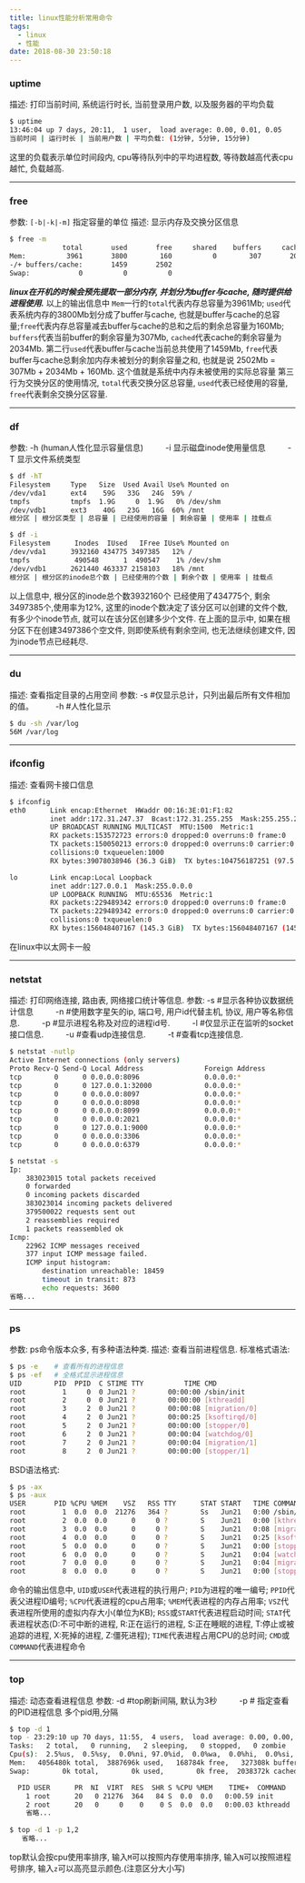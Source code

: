 ```yaml
---
title: linux性能分析常用命令
tags:
  - linux
  - 性能
date: 2018-08-30 23:50:18
---
```



### uptime
描述: 打印当前时间, 系统运行时长, 当前登录用户数, 以及服务器的平均负载
```bash
$ uptime
13:46:04 up 7 days, 20:11,  1 user,  load average: 0.00, 0.01, 0.05
当前时间 | 运行时长 | 当前用户数 | 平均负载: (1分钟, 5分钟, 15分钟)
```
这里的负载表示单位时间段内, cpu等待队列中的平均进程数, 等待数越高代表cpu越忙, 负载越高. 

-----------
### free 
参数: `[-b|-k|-m]` 指定容量的单位
描述: 显示内存及交换分区信息
```bash
$ free -m
             total       used       free     shared    buffers     cached
Mem:          3961       3800        160          0        307       2034
-/+ buffers/cache:       1459       2502
Swap:            0          0          0
```
***linux在开机的时候会预先提取一部分内存, 并划分为buffer与cache, 随时提供给进程使用.***
以上的输出信息中 `Mem`一行的`total`代表内存总容量为3961Mb; `used`代表系统内存的3800Mb划分成了buffer与cache, 也就是buffer与cache的总容量;`free`代表内存总容量减去buffer与cache的总和之后的剩余总容量为160Mb; `buffers`代表当前buffer的剩余容量为307Mb, `cached`代表cache的剩余容量为2034Mb.
第二行`used`代表buffer与cache当前总共使用了1459Mb, `free`代表buffer与cache总剩余加内存未被划分的剩余容量之和, 也就是说 2502Mb = 307Mb + 2034Mb + 160Mb. 这个值就是系统中内存未被使用的实际总容量
第三行为交换分区的使用情况, `total`代表交换分区总容量, `used`代表已经使用的容量, `free`代表剩余交换分区容量.

-----------
### df 
参数: -h (human人性化显示容量信息)
&ensp;&ensp;&ensp;&ensp;&ensp;-i 显示磁盘inode使用量信息
&ensp;&ensp;&ensp;&ensp;&ensp;-T 显示文件系统类型
```bash
$ df -hT
Filesystem     Type   Size  Used Avail Use% Mounted on
/dev/vda1      ext4    59G   33G   24G  59% /
tmpfs          tmpfs  1.9G     0  1.9G   0% /dev/shm
/dev/vdb1      ext3    40G   23G   16G  60% /mnt
根分区 | 根分区类型 | 总容量 | 已经使用的容量 | 剩余容量 | 使用率 | 挂载点
```

```bash
$ df -i
Filesystem      Inodes  IUsed   IFree IUse% Mounted on
/dev/vda1      3932160 434775 3497385   12% /
tmpfs           490548      1  490547    1% /dev/shm
/dev/vdb1      2621440 463337 2158103   18% /mnt
根分区 | 根分区的inode总个数 | 已经使用的个数 | 剩余个数 | 使用率 | 挂载点

```
以上信息中, 根分区的inode总个数3932160个 已经使用了434775个, 剩余3497385个,使用率为12%, 这里的inode个数决定了该分区可以创建的文件个数, 有多少个inode节点, 就可以在该分区创建多少个文件. 在上面的显示中, 如果在根分区下在创建3497386个空文件, 则即使系统有剩余空间, 也无法继续创建文件, 因为inode节点已经耗尽.

-----------
### du 
描述: 查看指定目录的占用空间
参数: -s   #仅显示总计，只列出最后所有文件相加的值。
&ensp;&ensp;&ensp;&ensp;&ensp;-h    #人性化显示
```bash
$ du -sh /var/log
56M	/var/log
```

-----------
### ifconfig
描述: 查看网卡接口信息
```bash
$ ifconfig
eth0      Link encap:Ethernet  HWaddr 00:16:3E:01:F1:82
          inet addr:172.31.247.37  Bcast:172.31.255.255  Mask:255.255.240.0
          UP BROADCAST RUNNING MULTICAST  MTU:1500  Metric:1
          RX packets:153572723 errors:0 dropped:0 overruns:0 frame:0
          TX packets:150050213 errors:0 dropped:0 overruns:0 carrier:0
          collisions:0 txqueuelen:1000
          RX bytes:39078038946 (36.3 GiB)  TX bytes:104756187251 (97.5 GiB)

lo        Link encap:Local Loopback
          inet addr:127.0.0.1  Mask:255.0.0.0
          UP LOOPBACK RUNNING  MTU:65536  Metric:1
          RX packets:229489342 errors:0 dropped:0 overruns:0 frame:0
          TX packets:229489342 errors:0 dropped:0 overruns:0 carrier:0
          collisions:0 txqueuelen:0
          RX bytes:156048407167 (145.3 GiB)  TX bytes:156048407167 (145.3 GiB)
```
在linux中以太网卡一般
 
-----------
### netstat 
描述: 打印网络连接, 路由表, 网络接口统计等信息.
参数: -s   #显示各种协议数据统计信息
&ensp;&ensp;&ensp;&ensp;&ensp;-n   #使用数字星矢的ip, 端口号, 用户id代替主机, 协议, 用户等名称信息.
&ensp;&ensp;&ensp;&ensp;&ensp;-p   #显示进程名称及对应的进程id号.
&ensp;&ensp;&ensp;&ensp;&ensp;-l   #仅显示正在监听的socket接口信息.
&ensp;&ensp;&ensp;&ensp;&ensp;-u   #查看udp连接信息.
&ensp;&ensp;&ensp;&ensp;&ensp;-t   #查看tcp连接信息.
```bash
$ netstat -nutlp
Active Internet connections (only servers)
Proto Recv-Q Send-Q Local Address               Foreign Address             State       PID/Program name
tcp        0      0 0.0.0.0:8096                0.0.0.0:*                   LISTEN      3796/nginx
tcp        0      0 127.0.0.1:32000             0.0.0.0:*                   LISTEN      1273/java
tcp        0      0 0.0.0.0:8097                0.0.0.0:*                   LISTEN      3796/nginx
tcp        0      0 0.0.0.0:8098                0.0.0.0:*                   LISTEN      3796/nginx
tcp        0      0 0.0.0.0:8099                0.0.0.0:*                   LISTEN      3796/nginx
tcp        0      0 0.0.0.0:2021                0.0.0.0:*                   LISTEN      19047/WorkerMan
tcp        0      0 127.0.0.1:9000              0.0.0.0:*                   LISTEN      659/php-fpm
tcp        0      0 0.0.0.0:3306                0.0.0.0:*                   LISTEN      13147/mysqld
tcp        0      0 0.0.0.0:6379                0.0.0.0:*                   LISTEN      14342/./redis-serve
```
```bash
$ netstat -s
Ip:
    383023015 total packets received
    0 forwarded
    0 incoming packets discarded
    383023014 incoming packets delivered
    379500022 requests sent out
    2 reassemblies required
    1 packets reassembled ok
Icmp:
    22962 ICMP messages received
    377 input ICMP message failed.
    ICMP input histogram:
        destination unreachable: 18459
        timeout in transit: 873
        echo requests: 3600
省略...
```

-----------
### ps
参数: ps命令版本众多, 有多种语法种类.
描述: 查看当前进程信息.
标准格式语法:
```bash
$ ps -e    # 查看所有的进程信息
$ ps -ef   # 全格式显示进程信息
UID        PID  PPID  C STIME TTY          TIME CMD
root         1     0  0 Jun21 ?        00:00:00 /sbin/init
root         2     0  0 Jun21 ?        00:00:00 [kthreadd]
root         3     2  0 Jun21 ?        00:00:08 [migration/0]
root         4     2  0 Jun21 ?        00:00:25 [ksoftirqd/0]
root         5     2  0 Jun21 ?        00:00:00 [stopper/0]
root         6     2  0 Jun21 ?        00:00:04 [watchdog/0]
root         7     2  0 Jun21 ?        00:00:04 [migration/1]
root         8     2  0 Jun21 ?        00:00:00 [stopper/1]
```
BSD语法格式:
```bash
$ ps -ax
$ ps -aux
USER       PID %CPU %MEM    VSZ   RSS TTY      STAT START   TIME COMMAND
root         1  0.0  0.0  21276   364 ?        Ss   Jun21   0:00 /sbin/init
root         2  0.0  0.0      0     0 ?        S    Jun21   0:00 [kthreadd]
root         3  0.0  0.0      0     0 ?        S    Jun21   0:08 [migration/0]
root         4  0.0  0.0      0     0 ?        S    Jun21   0:25 [ksoftirqd/0]
root         5  0.0  0.0      0     0 ?        S    Jun21   0:00 [stopper/0]
root         6  0.0  0.0      0     0 ?        S    Jun21   0:04 [watchdog/0]
root         7  0.0  0.0      0     0 ?        S    Jun21   0:04 [migration/1]
root         8  0.0  0.0      0     0 ?        S    Jun21   0:00 [stopper/1]
```
命令的输出信息中, `UID`或`USER`代表进程的执行用户;
`PID`为进程的唯一编号;
`PPID`代表父进程ID编号;
`%CPU`代表进程的cpu占用率;
`%MEM`代表进程的内存占用率;
`VSZ`代表进程所使用的虚拟内存大小(单位为KB);
`RSS`或`START`代表进程启动时间;
`STAT`代表进程状态(D:不可中断的进程, R:正在运行的进程, S:正在睡眠的进程, T:停止或被追踪的进程, X:死掉的进程, Z:僵死进程);
`TIME`代表进程占用CPU的总时间;
`CMD`或`COMMAND`代表进程命令

 
-----------
### top 
描述: 动态查看进程信息
参数: -d #top刷新间隔, 默认为3秒
&ensp;&ensp;&ensp;&ensp;&ensp;-p # 指定查看的PID进程信息 多个pid用,分隔
```bash
$ top -d 1
top - 23:29:10 up 70 days, 11:55,  4 users,  load average: 0.00, 0.00, 0.00
Tasks:   2 total,   0 running,   2 sleeping,   0 stopped,   0 zombie
Cpu(s):  2.5%us,  0.5%sy,  0.0%ni, 97.0%id,  0.0%wa,  0.0%hi,  0.0%si,  0.0%st
Mem:   4056480k total,  3887696k used,   168784k free,   327308k buffers
Swap:        0k total,        0k used,        0k free,  2038372k cached

  PID USER      PR  NI  VIRT  RES  SHR S %CPU %MEM    TIME+  COMMAND
    1 root      20   0 21276  364   84 S  0.0  0.0   0:00.59 init
    2 root      20   0     0    0    0 S  0.0  0.0   0:00.03 kthreadd
    省略...
    
$ top -d 1 -p 1,2
   省略...
```
top默认会按cpu使用率排序, 输入`M`可以按照内存使用率排序, 输入`N`可以按照进程号排序, 输入`z`可以高亮显示颜色.(注意区分大小写)
